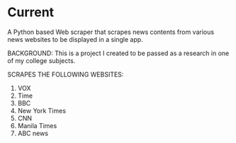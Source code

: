 # Current
A Python based Web scraper that scrapes news contents from various news websites to be displayed in a single app.

BACKGROUND:
  This is a project I created to be passed as a research in one of my college subjects.
  
SCRAPES THE FOLLOWING WEBSITES:
  1. VOX
  2. Time
  3. BBC
  4. New York Times
  5. CNN
  6. Manila Times
  7. ABC news
